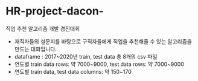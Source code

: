 # HR-project-dacon-

직업 추천 알고리즘 개발 경진대회
- 재직자들의 설문지를 바탕으로 구직자들에게 직업을 추천해줄 수 있는 알고리즘을 만드는 대회입니다.
- dataframe : 2017~2020년 train, test data 총 8개의 csv 파일
- 연도별 train data rows: 약 7000~9000, test data rows: 약 7000~9000
- 연도별 train data, test data columns: 약 150~170
